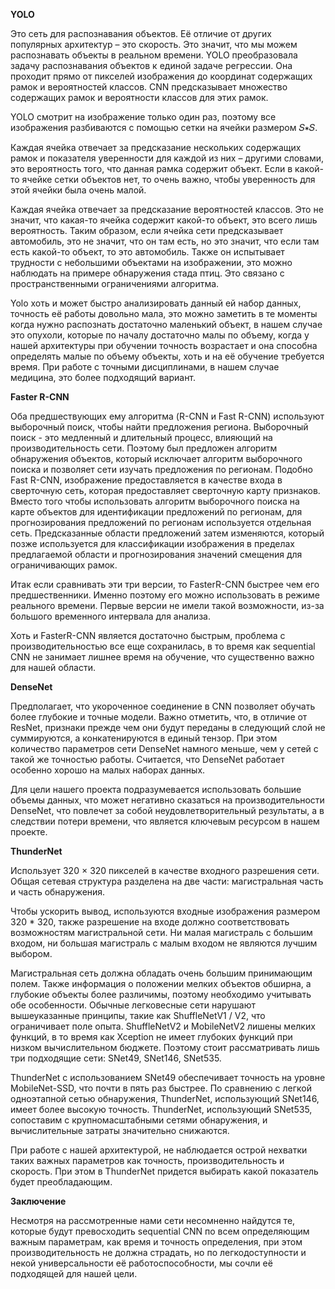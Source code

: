 **YOLO**

Это сеть для распознавания объектов. Её отличие от других популярных архитектур – это скорость. Это значит, что мы можем распознавать объекты в реальном времени. YOLO преобразовала задачу распознавания объектов к единой задаче регрессии. Она проходит прямо от пикселей изображения до координат содержащих рамок и вероятностей классов. CNN предсказывает множество содержащих рамок и вероятности классов для этих рамок.

YOLO смотрит на изображение только один раз, поэтому все изображения разбиваются с помощью сетки на ячейки размером 𝑆∗𝑆.

Каждая ячейка отвечает за предсказание нескольких содержащих рамок и показателя уверенности для каждой из них – другими словами, это вероятность того, что данная рамка содержит объект. Если в какой-то ячейке сетки объектов нет, то очень важно, чтобы уверенность для этой ячейки была очень малой.

Каждая ячейка отвечает за предсказание вероятностей классов. Это не значит, что какая-то ячейка содержит какой-то объект, это всего лишь вероятность. Таким образом, если ячейка сети предсказывает автомобиль, это не значит, что он там есть, но это значит, что если там есть какой-то объект, то это автомобиль. Также он испытывает трудности с небольшими объектами на изображении, это можно наблюдать на примере обнаружения стада птиц. Это связано с пространственными ограничениями алгоритма.

Yolo хоть и может быстро анализировать данный ей набор данных, точность её работы довольно мала, это можно заметить в те моменты когда нужно распознать достаточно маленький объект, в нашем случае это опухоли, которые по началу достаточно малы по объему, когда у нашей архитектуры при обучении точность возрастает и она способна определять малые по объему объекты, хоть и на её обучение требуется время. При работе с точными дисциплинами, в нашем случае медицина, это более подходящий вариант.

**Faster R-CNN**

Оба предшествующих ему алгоритма (R-CNN и Fast R-CNN) используют выборочный поиск, чтобы найти предложения региона. Выборочный поиск - это медленный и длительный процесс, влияющий на производительность сети. Поэтому был предложен алгоритм обнаружения объектов, который исключает алгоритм выборочного поиска и позволяет сети изучать предложения по регионам. Подобно Fast R-CNN, изображение предоставляется в качестве входа в сверточную сеть, которая предоставляет сверточную карту признаков. Вместо того чтобы использовать алгоритм выборочного поиска на карте объектов для идентификации предложений по регионам, для прогнозирования предложений по регионам используется отдельная сеть. Предсказанные области предложений затем изменяются, который позже используется для классификации изображения в пределах предлагаемой области и прогнозирования значений смещения для ограничивающих рамок.

Итак если сравнивать эти три версии, то FasterR-CNN быстрее чем его предшественники. Именно поэтому его можно использовать в режиме реального времени. Первые версии не имели такой возможности, из-за большого временного интервала для анализа.

Хоть и FasterR-CNN является достаточно быстрым, проблема с производительностью все еще сохранилась, в то время как sequential CNN не занимает лишнее время на обучение, что существенно важно для нашей области.

**DenseNet** 

Предполагает, что укороченное соединение в CNN позволяет обучать более глубокие и точные модели. Важно отметить, что, в отличие от ResNet, признаки прежде чем они будут переданы в следующий слой не суммируются, а конкатенируются в единый тензор. При этом количество параметров сети DenseNet намного меньше, чем у сетей с такой же точностью работы. Считается, что DenseNet работает особенно хорошо на малых наборах данных.

Для цели нашего проекта подразумевается использовать большие объемы данных, что может негативно сказаться на производительности DenseNet, что повлечет за собой неудовлетворительный результаты, а в следствии потери времени, что является ключевым ресурсом в нашем проекте.

**ThunderNet**

Использует 320 × 320 пикселей в качестве входного разрешения сети. Общая сетевая структура разделена на две части: магистральная часть и часть обнаружения.

Чтобы ускорить вывод, используются входные изображения размером 320 \* 320, также разрешение на входе должно соответствовать возможностям магистральной сети. Ни малая магистраль с большим входом, ни большая магистраль с малым входом не являются лучшим выбором.

Магистральная сеть должна обладать очень большим принимающим полем. Также информация о положении мелких объектов обширна, а глубокие объекты более различимы, поэтому необходимо учитывать обе особенности. Обычные легковесные сети нарушают вышеуказанные принципы, такие как ShuffleNetV1 / V2, что ограничивает поле опыта. ShuffleNetV2 и MobileNetV2 лишены мелких функций, в то время как Xception не имеет глубоких функций при низком вычислительном бюджете. Поэтому стоит рассматривать лишь три подходящие сети: SNet49, SNet146, SNet535.

ThunderNet с использованием SNet49 обеспечивает точность на уровне MobileNet-SSD, что почти в пять раз быстрее. По сравнению с легкой одноэтапной сетью обнаружения, ThunderNet, использующий SNet146, имеет более высокую точность. ThunderNet, использующий SNet535, сопоставим с крупномасштабными сетями обнаружения, и вычислительные затраты значительно снижаются.

При работе с нашей архитектурой, не наблюдается острой нехватки таких важных параметров как точность, производительность и скорость. При этом в ThunderNet придется выбирать какой показатель будет преобладающим.

**Заключение**

Несмотря на рассмотренные нами сети несомненно найдутся те, которые будут превосходить sequential CNN по всем определяющим важным параметрам, как время и точность определения, при этом производительность не должна страдать, но по легкодоступности и некой универсальности её работоспособности, мы сочли её подходящей для нашей цели.